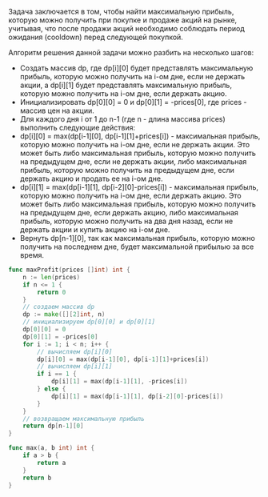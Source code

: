 Задача заключается в том, чтобы найти максимальную прибыль, которую можно получить при покупке и продаже акций на рынке, учитывая, что после продажи акций необходимо соблюдать период ожидания (cooldown) перед следующей покупкой.

Алгоритм решения данной задачи можно разбить на несколько шагов:

- Создать массив dp, где dp[i][0] будет представлять максимальную прибыль, которую можно получить на i-ом дне, если не держать акции, а dp[i][1] будет представлять максимальную прибыль, которую можно получить на i-ом дне, если держать акцию.
- Инициализировать dp[0][0] = 0 и dp[0][1] = -prices[0], где prices - массив цен на акции.
- Для каждого дня i от 1 до n-1 (где n - длина массива prices) выполнить следующие действия:
- dp[i][0] = max(dp[i-1][0], dp[i-1][1]+prices[i]) - максимальная прибыль, которую можно получить на i-ом дне, если не держать акции. Это может быть либо максимальная прибыль, которую можно получить на предыдущем дне, если не держать акции, либо максимальная прибыль, которую можно получить на предыдущем дне, если держать акцию и продать ее на i-ом дне.
- dp[i][1] = max(dp[i-1][1], dp[i-2][0]-prices[i]) - максимальная прибыль, которую можно получить на i-ом дне, если держать акцию. Это может быть либо максимальная прибыль, которую можно получить на предыдущем дне, если держать акцию, либо максимальная прибыль, которую можно получить на два дня назад, если не держать акции и купить акцию на i-ом дне.
- Вернуть dp[n-1][0], так как максимальная прибыль, которую можно получить на последнем дне, будет максимальной прибылью за все время.

```go
func maxProfit(prices []int) int {
    n := len(prices)
    if n <= 1 {
        return 0
    }
    // создаем массив dp
    dp := make([][2]int, n)
    // инициализируем dp[0][0] и dp[0][1]
    dp[0][0] = 0
    dp[0][1] = -prices[0]
    for i := 1; i < n; i++ {
        // вычисляем dp[i][0]
        dp[i][0] = max(dp[i-1][0], dp[i-1][1]+prices[i])
        // вычисляем dp[i][1]
        if i == 1 {
            dp[i][1] = max(dp[i-1][1], -prices[i])
        } else {
            dp[i][1] = max(dp[i-1][1], dp[i-2][0]-prices[i])
        }
    }
    // возвращаем максимальную прибыль
    return dp[n-1][0]
}

func max(a, b int) int {
    if a > b {
        return a
    }
    return b
}
```
